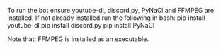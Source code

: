 To run the bot ensure youtube-dl, discord.py, PyNaCl and FFMPEG are installed.
If not already installed run the following in bash:
pip install youtube-dl
pip install discord.py
pip install PyNaCl

Note that:
FFMPEG is installed as an executable.

